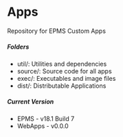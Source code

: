 # Apps




Repository for EPMS Custom Apps

##### Folders
* util/: Utilities and dependencies
* source/: Source code for all apps
* exec/: Executables and image files
* dist/: Distributable Applications

##### Current Version
* EPMS - v18.1 Build 7
* WebApps - v0.0.0
